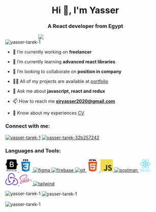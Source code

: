 <h1 align="center">Hi 👋, I'm Yasser</h1>
<h3 align="center">A React developer from Egypt</h3>
<img src="https://cdn.dribbble.com/users/1162077/screenshots/3848914/programmer.gif" align="right" width="400" alt:"Coding" />

<p align="left"> <img src="https://komarev.com/ghpvc/?username=yasser-tarek-1&label=Profile%20views&color=0e75b6&style=flat" alt="yasser-tarek-1" /> </p>

- 🔭 I’m currently working on **freelancer**

- 🌱 I’m currently learning **advanced react libraries**

- 👯 I’m looking to collaborate on **position in company**

- 👨‍💻 All of my projects are available at [portfolio](https://portfolio-ten-phi-53.vercel.app/)

- 💬 Ask me about **javascript, react and redux**

- 📫 How to reach me **siryasser2020@gmail.com**

- 📄 Know about my experiences [CV](https://drive.google.com/file/d/18mkg1-oKRXldoRppVuMo36ubec3COclo/view)

<h3 align="left">Connect with me:</h3>
<p align="left">
<a href="https://codepen.io/yasser-tarek-1" target="blank"><img align="center" src="https://raw.githubusercontent.com/rahuldkjain/github-profile-readme-generator/master/src/images/icons/Social/codepen.svg" alt="yasser-tarek-1" height="30" width="40" /></a>
<a href="https://linkedin.com/in/yasser-tarek-32b257242" target="blank"><img align="center" src="https://raw.githubusercontent.com/rahuldkjain/github-profile-readme-generator/master/src/images/icons/Social/linked-in-alt.svg" alt="yasser-tarek-32b257242" height="30" width="40" /></a>
</p>

<h3 align="left">Languages and Tools:</h3>
<p align="left"> <a href="https://getbootstrap.com" target="_blank" rel="noreferrer"> <img src="https://raw.githubusercontent.com/devicons/devicon/master/icons/bootstrap/bootstrap-plain-wordmark.svg" alt="bootstrap" width="40" height="40"/> </a> <a href="https://www.w3schools.com/css/" target="_blank" rel="noreferrer"> <img src="https://raw.githubusercontent.com/devicons/devicon/master/icons/css3/css3-original-wordmark.svg" alt="css3" width="40" height="40"/> </a> <a href="https://www.figma.com/" target="_blank" rel="noreferrer"> <img src="https://www.vectorlogo.zone/logos/figma/figma-icon.svg" alt="figma" width="40" height="40"/> </a> <a href="https://firebase.google.com/" target="_blank" rel="noreferrer"> <img src="https://www.vectorlogo.zone/logos/firebase/firebase-icon.svg" alt="firebase" width="40" height="40"/> </a> <a href="https://git-scm.com/" target="_blank" rel="noreferrer"> <img src="https://www.vectorlogo.zone/logos/git-scm/git-scm-icon.svg" alt="git" width="40" height="40"/> </a> <a href="https://www.w3.org/html/" target="_blank" rel="noreferrer"> <img src="https://raw.githubusercontent.com/devicons/devicon/master/icons/html5/html5-original-wordmark.svg" alt="html5" width="40" height="40"/> </a> <a href="https://developer.mozilla.org/en-US/docs/Web/JavaScript" target="_blank" rel="noreferrer"> <img src="https://raw.githubusercontent.com/devicons/devicon/master/icons/javascript/javascript-original.svg" alt="javascript" width="40" height="40"/> </a> <a href="https://postman.com" target="_blank" rel="noreferrer"> <img src="https://www.vectorlogo.zone/logos/getpostman/getpostman-icon.svg" alt="postman" width="40" height="40"/> </a> <a href="https://reactjs.org/" target="_blank" rel="noreferrer"> <img src="https://raw.githubusercontent.com/devicons/devicon/master/icons/react/react-original-wordmark.svg" alt="react" width="40" height="40"/> </a> <a href="https://redux.js.org" target="_blank" rel="noreferrer"> <img src="https://raw.githubusercontent.com/devicons/devicon/master/icons/redux/redux-original.svg" alt="redux" width="40" height="40"/> </a> <a href="https://sass-lang.com" target="_blank" rel="noreferrer"> <img src="https://raw.githubusercontent.com/devicons/devicon/master/icons/sass/sass-original.svg" alt="sass" width="40" height="40"/> </a> <a href="https://tailwindcss.com/" target="_blank" rel="noreferrer"> <img src="https://www.vectorlogo.zone/logos/tailwindcss/tailwindcss-icon.svg" alt="tailwind" width="40" height="40"/> </a> </p>

<p><img align="left" src="https://github-readme-stats.vercel.app/api/top-langs?username=yasser-tarek-1&show_icons=true&locale=en&layout=compact" alt="yasser-tarek-1" /></p>

<p>&nbsp;<img align="center" src="https://github-readme-stats.vercel.app/api?username=yasser-tarek-1&show_icons=true&locale=en" alt="yasser-tarek-1" /></p>

<p><img align="center" src="https://github-readme-streak-stats.herokuapp.com/?user=yasser-tarek-1&" alt="yasser-tarek-1" /></p>
